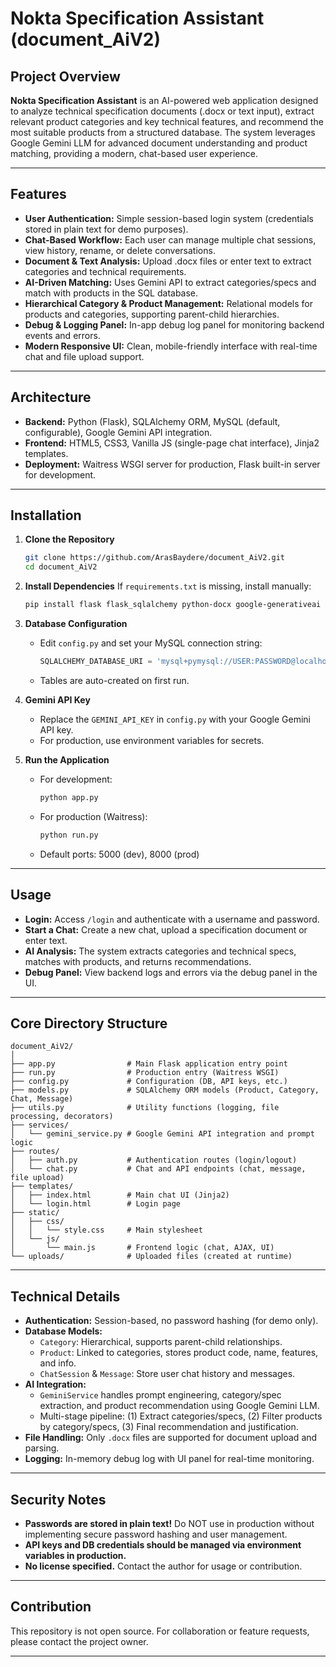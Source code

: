 # Nokta Specification Assistant (document_AiV2)

## Project Overview

**Nokta Specification Assistant** is an AI-powered web application designed to analyze technical specification documents (.docx or text input), extract relevant product categories and key technical features, and recommend the most suitable products from a structured database. The system leverages Google Gemini LLM for advanced document understanding and product matching, providing a modern, chat-based user experience.

---

## Features

- **User Authentication:** Simple session-based login system (credentials stored in plain text for demo purposes).
- **Chat-Based Workflow:** Each user can manage multiple chat sessions, view history, rename, or delete conversations.
- **Document & Text Analysis:** Upload .docx files or enter text to extract categories and technical requirements.
- **AI-Driven Matching:** Uses Gemini API to extract categories/specs and match with products in the SQL database.
- **Hierarchical Category & Product Management:** Relational models for products and categories, supporting parent-child hierarchies.
- **Debug & Logging Panel:** In-app debug log panel for monitoring backend events and errors.
- **Modern Responsive UI:** Clean, mobile-friendly interface with real-time chat and file upload support.

---

## Architecture

- **Backend:** Python (Flask), SQLAlchemy ORM, MySQL (default, configurable), Google Gemini API integration.
- **Frontend:** HTML5, CSS3, Vanilla JS (single-page chat interface), Jinja2 templates.
- **Deployment:** Waitress WSGI server for production, Flask built-in server for development.

---

## Installation

1. **Clone the Repository**
   ```sh
   git clone https://github.com/ArasBaydere/document_AiV2.git
   cd document_AiV2
   ```

2. **Install Dependencies**
   If `requirements.txt` is missing, install manually:
   ```sh
   pip install flask flask_sqlalchemy python-docx google-generativeai pymysql waitress
   ```

3. **Database Configuration**
   - Edit `config.py` and set your MySQL connection string:
     ```python
     SQLALCHEMY_DATABASE_URI = 'mysql+pymysql://USER:PASSWORD@localhost:3306/DATABASE_NAME'
     ```
   - Tables are auto-created on first run.

4. **Gemini API Key**
   - Replace the `GEMINI_API_KEY` in `config.py` with your Google Gemini API key.
   - For production, use environment variables for secrets.

5. **Run the Application**
   - For development:
     ```sh
     python app.py
     ```
   - For production (Waitress):
     ```sh
     python run.py
     ```
   - Default ports: 5000 (dev), 8000 (prod)

---

## Usage

- **Login:** Access `/login` and authenticate with a username and password.
- **Start a Chat:** Create a new chat, upload a specification document or enter text.
- **AI Analysis:** The system extracts categories and technical specs, matches with products, and returns recommendations.
- **Debug Panel:** View backend logs and errors via the debug panel in the UI.

---

## Core Directory Structure

```
document_AiV2/
│
├── app.py                # Main Flask application entry point
├── run.py                # Production entry (Waitress WSGI)
├── config.py             # Configuration (DB, API keys, etc.)
├── models.py             # SQLAlchemy ORM models (Product, Category, Chat, Message)
├── utils.py              # Utility functions (logging, file processing, decorators)
├── services/
│   └── gemini_service.py # Google Gemini API integration and prompt logic
├── routes/
│   ├── auth.py           # Authentication routes (login/logout)
│   └── chat.py           # Chat and API endpoints (chat, message, file upload)
├── templates/
│   ├── index.html        # Main chat UI (Jinja2)
│   └── login.html        # Login page
├── static/
│   ├── css/
│   │   └── style.css     # Main stylesheet
│   └── js/
│       └── main.js       # Frontend logic (chat, AJAX, UI)
└── uploads/              # Uploaded files (created at runtime)
```

---

## Technical Details

- **Authentication:** Session-based, no password hashing (for demo only).
- **Database Models:**
  - `Category`: Hierarchical, supports parent-child relationships.
  - `Product`: Linked to categories, stores product code, name, features, and info.
  - `ChatSession` & `Message`: Store user chat history and messages.
- **AI Integration:**
  - `GeminiService` handles prompt engineering, category/spec extraction, and product recommendation using Google Gemini LLM.
  - Multi-stage pipeline: (1) Extract categories/specs, (2) Filter products by category/specs, (3) Final recommendation and justification.
- **File Handling:** Only `.docx` files are supported for document upload and parsing.
- **Logging:** In-memory debug log with UI panel for real-time monitoring.

---

## Security Notes

- **Passwords are stored in plain text!** Do NOT use in production without implementing secure password hashing and user management.
- **API keys and DB credentials should be managed via environment variables in production.**
- **No license specified.** Contact the author for usage or contribution.

---

## Contribution

This repository is not open source. For collaboration or feature requests, please contact the project owner.

--- 